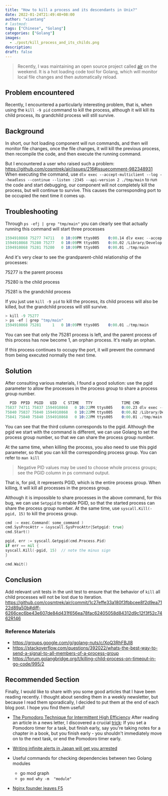 ```yaml
---
title: "How to kill a process and its descendants in Unix?"
date: 2022-01-24T21:49:48+08:00
author: "xiantang"
# lastmod: 
tags: ["Chinese", "Golang"]
categories: ["Golang"]
images:
  - ./post/kill_process_and_its_childs.png
description:
draft: false
---
```



<!-- 
* Always start with a sentence to synchronize the background and context
* Comment-style writing quotes some big cows
* More interesting jump links
* Recommend some interesting links at the end of the article
* Write the outline first, then the content -->

> Recently, I was maintaining an open source project called [air](https://github.com/cosmtrek/air) on the weekend. It is a hot loading code tool for Golang, which will monitor local file changes and then automatically reload.

## Problem encountered

Recently, I encountered a particularly interesting problem, that is, when using the `kill -9 pid` command to kill the process, although it will kill its child process, its grandchild process will still survive.

## Background

In short, our hot loading component will run commands, and then will monitor file changes, once the file changes, it will kill the previous process, then recompile the code, and then execute the running command.

But I encountered a user who raised such a problem: <https://github.com/cosmtrek/air/issues/216#issuecomment-982348931> When executing the command, use `dlv exec --accept-multiclient --log --headless --continue --listen :2345 --api-version 2 ./tmp/main` to run the code and start debugging, our component will not completely kill the process, but will continue to survive. This causes the corresponding port to be occupied the next time it comes up.

## Troubleshooting

Through `ps -efj | grep "tmp/main"` you can clearly see that actually running this command will start three processes

```s
1594910868 75277 74711   0 10:09PM ttys005    0:00.14 dlv exec --accep xt       75277      0    1 S    s005
1594910868 75280 75277   0 10:09PM ttys005    0:00.02 /Library/Develop xt       75280      0    1 S+   s005
1594910868 75281 75280   0 10:09PM ttys005    0:00.01 ./tmp/main       xt       75280      0    1 SX+  s005
```

And it's very clear to see the grandparent-child relationship of the processes:

75277 is the parent process

75280 is the child process

75281 is the grandchild process

If you just use `kill -9 pid` to kill the process, its child process will also be killed, but the grandchild process will still survive.

```s
> kill -9 75277
> ps -ef | grep "tmp/main"
1594910868 75281     1   0 10:09PM ttys005    0:00.01 ./tmp/main
```

You can see that only the 75281 process is left, and the parent process of this process has now become 1, an orphan process. It's really an orphan.

If this process continues to occupy the port, it will prevent the command from being executed normally the next time.

## Solution

After consulting various materials, I found a good solution: use the pgid parameter to allow the processes in the process group to share a process group number.

```s
  PID  PPID  PGID   UID   C STIME   TTY             TIME CMD              
75837 74711 75837 1594910868   0 10:22PM ttys005    0:00.23 dlv exec --accep 
75840 75837 75840 1594910868   0 10:22PM ttys005    0:00.02 /Library/Develop 
75841 75840 75840 1594910868   0 10:22PM ttys005    0:00.01 ./tmp/main       
```

You can see that the third column corresponds to the pgid. Although the pgid we start with the command is different, we can use Golang to set the process group number, so that we can share the process group number.

At the same time, when killing the process, you also need to use this pgid parameter, so that you can kill the corresponding process group. You can refer to `man kill`

> Negative PID values may be used to choose whole process groups; see the PGID column in ps command output.

That is, for pid, it represents PGID, which is the entire process group. When killing, it will kill all processes in the process group.

Although it is impossible to share processes in the above command, for this bug, we can use `Setpgid` to enable PGID, so that the started process can share the process group number. At the same time, use `syscall.Kill(-pgid, 15)` to kill the process group.

```go
cmd := exec.Command( some_command )
cmd.SysProcAttr = &syscall.SysProcAttr{Setpgid: true}
cmd.Start()

pgid, err := syscall.Getpgid(cmd.Process.Pid)
if err == nil {
syscall.Kill(-pgid, 15)  // note the minus sign
}

cmd.Wait()
```

## Conclusion

Add relevant unit tests in the unit test to ensure that the behavior of `kill` all child processes will not be lost due to iteration. <https://github.com/cosmtrek/air/commit/1c27effe33a180f3fbbcee8f2d9ea7122d89a50b#diff-6266cec6be43e607de84d431f656ea78fac62405058d84312d9c12f3f52c7462R146>

### Reference Materials

* <https://groups.google.com/g/golang-nuts/c/XoQ3RhFBJl8>
* <https://stackoverflow.com/questions/392022/whats-the-best-way-to-send-a-signal-to-all-members-of-a-process-group>
* <https://forum.golangbridge.org/t/killing-child-process-on-timeout-in-go-code/995/2>

## Recommended Section

Finally, I would like to share with you some good articles that I have been reading recently. I thought about sending them in a weekly newsletter, but because I read them sporadically, I decided to put them at the end of each blog post. I hope you find them useful!

* [The Pomodoro Technique for Intermittent High Efficiency](https://book.douban.com/subject/35119866/) After reading an article in a news letter, I discovered a crucial [trick](https://happyxiao.com/pomodoro/): If you set a Pomodoro timer for a task, but finish early, say you're taking notes for a chapter in a book, but you finish early - you shouldn't immediately move on to the next task, or end the Pomodoro timer early.

* [Writing infinite alerts in Japan will get you arrested](https://blog.kalan.dev/2022-01-23-infinite-alert-loop/)

* Useful commands for checking dependencies between two Golang modules
  * go mod graph
  * `go mod why -m  "module"`
  
* [Nginx founder leaves F5](https://www.nginx.com/blog/do-svidaniya-igor-thank-you-for-nginx/)
